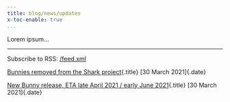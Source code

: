 ```yaml
---
title: blog/news/updates
x-toc-enable: true
...
```


Lorem ipsum...

-------------------------------------------------------------------------------


Subscribe to RSS: [/feed.xml](/feed.xml)

[Bunnies removed from the Shark project](/news/resignations.md){.title}
[30 March 2021]{.date}


[New Bunny release, ETA late April 2021 / early June 2021](/news/bunny202104xx.md){.title}
[30 March 2021]{.date}


